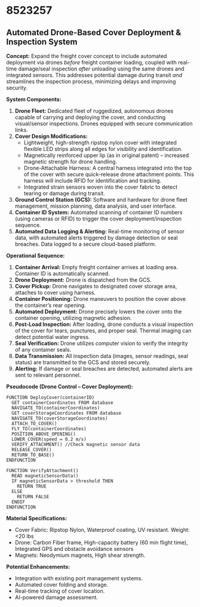 # 8523257

## Automated Drone-Based Cover Deployment & Inspection System

**Concept:** Expand the freight cover concept to include automated deployment via drones *before* freight container loading, coupled with real-time damage/seal inspection *after* unloading using the same drones and integrated sensors. This addresses potential damage during transit *and* streamlines the inspection process, minimizing delays and improving security.

**System Components:**

1.  **Drone Fleet:** Dedicated fleet of ruggedized, autonomous drones capable of carrying and deploying the cover, and conducting visual/sensor inspections.  Drones equipped with secure communication links.
2.  **Cover Design Modifications:**  
    *   Lightweight, high-strength ripstop nylon cover with integrated flexible LED strips along all edges for visibility and identification.
    *   Magnetically reinforced upper lip (as in original patent) – increased magnetic strength for drone handling.
    *   Drone-Attachable Harness:  A central harness integrated into the top of the cover with secure quick-release drone attachment points. This harness will include RFID for identification and tracking.
    *   Integrated strain sensors woven into the cover fabric to detect tearing or damage during transit.
3.  **Ground Control Station (GCS):** Software and hardware for drone fleet management, mission planning, data analysis, and user interface.
4.  **Container ID System:**  Automated scanning of container ID numbers (using cameras or RFID) to trigger the cover deployment/inspection sequence.
5.  **Automated Data Logging & Alerting:** Real-time monitoring of sensor data, with automated alerts triggered by damage detection or seal breaches.  Data logged to a secure cloud-based platform.

**Operational Sequence:**

1.  **Container Arrival:** Empty freight container arrives at loading area. Container ID is automatically scanned.
2.  **Drone Deployment:** Drone is dispatched from the GCS.
3.  **Cover Pickup:** Drone navigates to designated cover storage area, attaches to cover using harness.
4.  **Container Positioning:** Drone maneuvers to position the cover above the container’s rear opening.
5.  **Automated Deployment:** Drone precisely lowers the cover onto the container opening, utilizing magnetic adhesion.
6.  **Post-Load Inspection:** After loading, drone conducts a visual inspection of the cover for tears, punctures, and proper seal.  Thermal imaging can detect potential water ingress.
7.  **Seal Verification:** Drone utilizes computer vision to verify the integrity of any container seals.
8.  **Data Transmission:** All inspection data (images, sensor readings, seal status) are transmitted to the GCS and stored securely.
9.  **Alerting:** If damage or seal breaches are detected, automated alerts are sent to relevant personnel.

**Pseudocode (Drone Control – Cover Deployment):**

```
FUNCTION DeployCover(containerID)
  GET containerCoordinates FROM database
  NAVIGATE_TO(containerCoordinates)
  GET coverStorageCoordinates FROM database
  NAVIGATE_TO(coverStorageCoordinates)
  ATTACH_TO_COVER()
  FLY_TO(containerCoordinates)
  POSITION_ABOVE_OPENING()
  LOWER_COVER(speed = 0.2 m/s)
  VERIFY_ATTACHMENT() //Check magnetic sensor data
  RELEASE_COVER()
  RETURN_TO_BASE()
ENDFUNCTION

FUNCTION VerifyAttachment()
  READ magneticSensorData()
  IF magneticSensorData > threshold THEN
    RETURN TRUE
  ELSE
    RETURN FALSE
  ENDIF
ENDFUNCTION
```

**Material Specifications:**

*   Cover Fabric: Ripstop Nylon, Waterproof coating, UV resistant.  Weight: <20 lbs
*   Drone: Carbon Fiber frame, High-capacity battery (60 min flight time), Integrated GPS and obstacle avoidance sensors
*   Magnets: Neodymium magnets, High shear strength.

**Potential Enhancements:**

*   Integration with existing port management systems.
*   Automated cover folding and storage.
*   Real-time tracking of cover location.
*   AI-powered damage assessment.